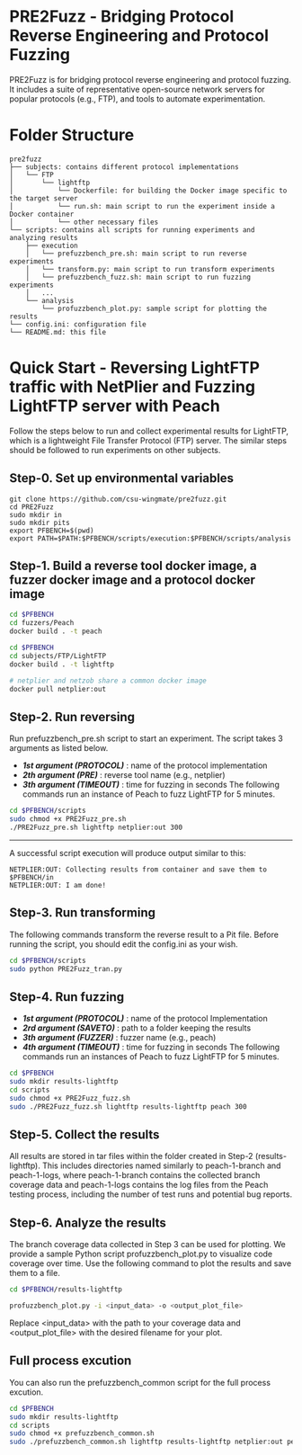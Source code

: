 # PRE2Fuzz - Bridging Protocol Reverse Engineering and Protocol Fuzzing
PRE2Fuzz is for bridging protocol reverse engineering and protocol fuzzing. It includes a suite of representative open-source network servers for popular protocols (e.g., FTP), and tools to automate experimentation.
# Folder Structure
```
pre2fuzz
├── subjects: contains different protocol implementations
│   └── FTP
│       └── lightftp
│           └── Dockerfile: for building the Docker image specific to the target server
│           └── run.sh: main script to run the experiment inside a Docker container
│           └── other necessary files
└── scripts: contains all scripts for running experiments and analyzing results
    ├── execution
    │   └── prefuzzbench_pre.sh: main script to run reverse experiments
    │   └── transform.py: main script to run transform experiments
    │   └── prefuzzbench_fuzz.sh: main script to run fuzzing experiments
    │   ...
    └── analysis
        └── profuzzbench_plot.py: sample script for plotting the results
└── config.ini: configuration file
└── README.md: this file
```
# Quick Start - Reversing LightFTP traffic with NetPlier and Fuzzing LightFTP server with Peach
Follow the steps below to run and collect experimental results for LightFTP, which is a lightweight File Transfer Protocol (FTP) server. The similar steps should be followed to run experiments on other subjects.
## Step-0. Set up environmental variables
```
git clone https://github.com/csu-wingmate/pre2fuzz.git
cd PRE2Fuzz
sudo mkdir in
sudo mkdir pits
export PFBENCH=$(pwd)
export PATH=$PATH:$PFBENCH/scripts/execution:$PFBENCH/scripts/analysis
```

## Step-1. Build a reverse tool docker image, a fuzzer docker image and a protocol docker image
```bash
cd $PFBENCH
cd fuzzers/Peach
docker build . -t peach
```
```bash
cd $PFBENCH
cd subjects/FTP/LightFTP
docker build . -t lightftp
```
```bash
# netplier and netzob share a common docker image
docker pull netplier:out
```

## Step-2. Run reversing
Run prefuzzbench_pre.sh script to start an experiment. The script takes 3 arguments as listed below.
- ***1st argument (PROTOCOL)*** : name of the protocol implementation
- ***2th argument (PRE)***   : reverse tool name (e.g., netplier)
- ***3th argument (TIMEOUT)***  : time for fuzzing in seconds
The following commands run an instance of Peach to fuzz LightFTP for 5 minutes.

```bash
cd $PFBENCH/scripts
sudo chmod +x PRE2Fuzz_pre.sh
./PRE2Fuzz_pre.sh lightftp netplier:out 300
```
_________________
A successful script execution will produce output similar to this:
```
NETPLIER:OUT: Collecting results from container and save them to $PFBENCH/in
NETPLIER:OUT: I am done!
```

## Step-3. Run transforming
The following commands transform the reverse result to a Pit file.
Before running the script, you should edit the config.ini as your wish.
```bash
cd $PFBENCH/scripts
sudo python PRE2Fuzz_tran.py
```

## Step-4. Run fuzzing
- ***1st argument (PROTOCOL)*** : name of the protocol Implementation
- ***2rd argument (SAVETO)***   : path to a folder keeping the results
- ***3th argument (FUZZER)***   : fuzzer name (e.g., peach)
- ***4th argument (TIMEOUT)***  : time for fuzzing in seconds
The following commands run an instances of Peach to fuzz LightFTP for 5 minutes.

```bash
cd $PFBENCH
sudo mkdir results-lightftp
cd scripts
sudo chmod +x PRE2Fuzz_fuzz.sh
sudo ./PRE2Fuzz_fuzz.sh lightftp results-lightftp peach 300
```

## Step-5. Collect the results
All results are stored in tar files within the folder created in Step-2 (results-lightftp). This includes directories named similarly to peach-1-branch and peach-1-logs, where peach-1-branch contains the collected branch coverage data and peach-1-logs contains the log files from the Peach testing process, including the number of test runs and potential bug reports.

## Step-6. Analyze the results
The branch coverage data collected in Step 3 can be used for plotting. We provide a sample Python script profuzzbench_plot.py to visualize code coverage over time. Use the following command to plot the results and save them to a file.
```bash
cd $PFBENCH/results-lightftp

profuzzbench_plot.py -i <input_data> -o <output_plot_file>
```
Replace <input_data> with the path to your coverage data and <output_plot_file> with the desired filename for your plot.

## Full process excution
You can also run the prefuzzbench_common script for the full process excution.
```bash
cd $PFBENCH
sudo mkdir results-lightftp
cd scripts
sudo chmod +x prefuzzbench_common.sh
sudo ./prefuzzbench_common.sh lightftp results-lightftp netplier:out peach 300
```

